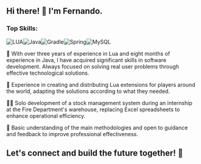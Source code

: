 ## Hi there! 👋 I'm Fernando.

### Top Skills:
![LUA](https://img.shields.io/badge/Lua-blue?style=for-the-badge&logo=lua&logoColor=white)![Java](https://img.shields.io/badge/Java-orange?style=for-the-badge&logo=java&logoColor=white)![Gradle](https://img.shields.io/badge/gradle-6DA55F?style=for-the-badge&logo=gradle&logoColor=white)![Spring](https://img.shields.io/badge/spring-green?style=for-the-badge&logo=spring&logoColor=white)![MySQL](https://img.shields.io/badge/mysql-orange?style=for-the-badge&logo=mysql&logoColor=white)

🚀 With over three years of experience in Lua and eight months of experience in Java, I have acquired significant skills in software development. Always focused on solving real user problems through effective technological solutions.

🌙 Experience in creating and distributing Lua extensions for players around the world, adapting the solutions according to what they needed.

👨‍🚒 Solo development of a stock management system during an internship at the Fire Department's warehouse, replacing Excel spreadsheets to enhance operational efficiency.

🧠 Basic understanding of the main methodologies and open to guidance and feedback to improve professional effectiveness.

Let's connect and build the future together! 🌟
---
